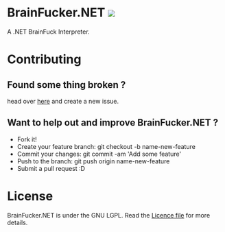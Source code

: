 [//]: # (This is the source file for the BrainFucker.NET readme)

# BrainFucker.NET ![](https://travis-ci.com/zwrawr/BrainFucker.NET.svg?token=R9Ug2Y51bs1kYYNxusrQ&branch=master)
A .NET BrainFuck Interpreter.

[//]: # (#Installation)

[//]: # (#Usage)

# Contributing

## Found some thing broken ?
head over [here](https://github.com/zwrawr/BrainFucker.NET/issues) and create a new issue.

## Want to help out and improve BrainFucker.NET ?
* Fork it!
* Create your feature branch: git checkout -b name-new-feature
* Commit your changes: git commit -am 'Add some feature'
* Push to the branch: git push origin name-new-feature
* Submit a pull request :D

[//]: # (History)

# License

BrainFucker.NET is under the GNU LGPL. Read the [Licence file](https://github.com/zwrawr/BrainFucker.NET/blob/master/LICENCE) for more details.
